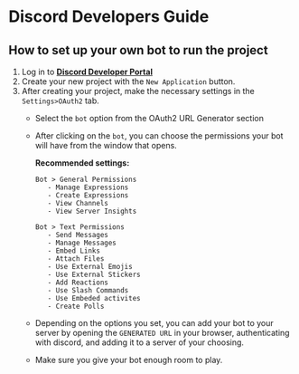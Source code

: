 # Discord Developers Guide


## How to set up your own bot to run the project

1. Log in to **[Discord Developer Portal](https://discord.com/developers/)**
2. Create your new project with the ``New Application`` button.
3. After creating your project, make the necessary settings in the ``Settings>OAuth2`` tab.
   - Select the ``bot`` option from the OAuth2 URL Generator section
   - After clicking on the ``bot``, you can choose the permissions your bot will have from the window that opens.

      **Recommended settings:**
      ````
      Bot > General Permissions
         - Manage Expressions
         - Create Expressions
         - View Channels
         - View Server Insights

      Bot > Text Permissions
         - Send Messages
         - Manage Messages
         - Embed Links
         - Attach Files
         - Use External Emojis
         - Use External Stickers
         - Add Reactions
         - Use Slash Commands
         - Use Embeded activites
         - Create Polls
      ````
   - Depending on the options you set, you can add your bot to your server by opening the ``GENERATED URL`` in your browser, authenticating with discord, and adding it to a server of your choosing.
   - Make sure you give your bot enough room to play.

